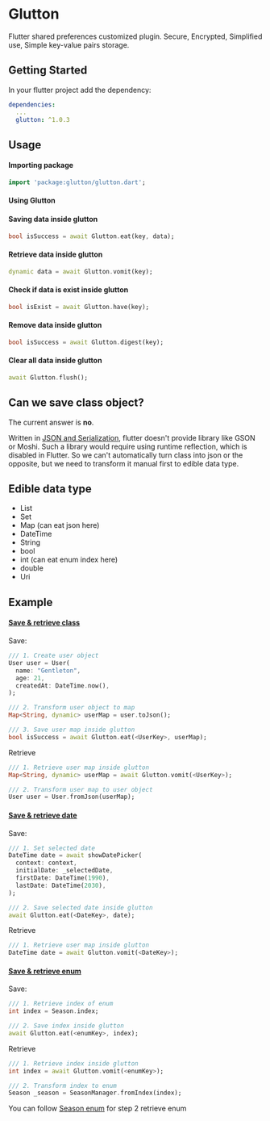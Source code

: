 # Glutton

Flutter shared preferences customized plugin. Secure, Encrypted, Simplified use, Simple key-value pairs storage.

## Getting Started

In your flutter project add the dependency:

```yml
dependencies:
  ...
  glutton: ^1.0.3
```

## Usage
#### Importing package
```dart
import 'package:glutton/glutton.dart';
```
#### Using Glutton

#### Saving data inside glutton
```dart
bool isSuccess = await Glutton.eat(key, data);
```
#### Retrieve data inside glutton
```dart
dynamic data = await Glutton.vomit(key);
```
#### Check if data is exist inside glutton
```dart
bool isExist = await Glutton.have(key);
```
#### Remove data inside glutton
```dart
bool isSuccess = await Glutton.digest(key);
```
#### Clear all data inside glutton
```dart
await Glutton.flush();
```

## Can we save class object?
The current answer is **no**.

Written in [JSON and Serialization](https://flutter.dev/docs/development/data-and-backend/json), flutter doesn't provide library like GSON or Moshi. Such a library would require using runtime reflection, which is disabled in Flutter. So we can't automatically turn class into json or the opposite, but we need to transform it manual first to edible data type.

## Edible data type 
- List
- Set
- Map (can eat json here)
- DateTime
- String
- bool
- int (can eat enum index here)
- double
- Uri

## Example 
#### [Save & retrieve class](https://github.com/agungnursatria/glutton/blob/master/example/lib/eat_class)

Save:
```dart
/// 1. Create user object
User user = User(
  name: "Gentleton",
  age: 21,
  createdAt: DateTime.now(),
);

/// 2. Transform user object to map
Map<String, dynamic> userMap = user.toJson();

/// 3. Save user map inside glutton
bool isSuccess = await Glutton.eat(<UserKey>, userMap);
```

Retrieve
```dart
/// 1. Retrieve user map inside glutton
Map<String, dynamic> userMap = await Glutton.vomit(<UserKey>);

/// 2. Transform user map to user object
User user = User.fromJson(userMap);
```

#### [Save & retrieve date](https://github.com/agungnursatria/glutton/blob/master/example/lib/eat_date/eat_date_page.dart)

Save:
```dart
/// 1. Set selected date
DateTime date = await showDatePicker(
  context: context,
  initialDate: _selectedDate,
  firstDate: DateTime(1990),
  lastDate: DateTime(2030),
);

/// 2. Save selected date inside glutton
await Glutton.eat(<DateKey>, date);
```

Retrieve
```dart
/// 1. Retrieve user map inside glutton
DateTime date = await Glutton.vomit(<DateKey>);
```

#### [Save & retrieve enum](https://github.com/agungnursatria/glutton/blob/master/example/lib/eat_enum)

Save:
```dart
/// 1. Retrieve index of enum
int index = Season.index;

/// 2. Save index inside glutton
await Glutton.eat(<enumKey>, index);
```

Retrieve
```dart
/// 1. Retrieve index inside glutton
int index = await Glutton.vomit(<enumKey>);

/// 2. Transform index to enum
Season _season = SeasonManager.fromIndex(index); 
```
You can follow [Season enum](https://github.com/agungnursatria/glutton/blob/master/example/lib/eat_enum/enum_season.dart) for step 2 retrieve enum